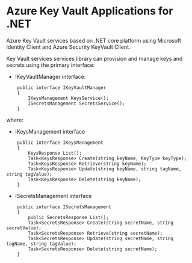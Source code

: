 Azure Key Vault Applications for .NET
=====================================

Azure Key Vault services based on .NET core platform using Microsoft Identity Client and Azure Security KeyVault Client.

Key Vault services services library can provision and manage keys and secrets using the primary interface:

* IKeyVaultManager interface:

```
    public interface IKeyVaultManager
    {
        IKeysManagement KeysService();
        ISecretsManagement SecretsService();
    }
```
where:

* IKeysManagement interface

```
    public interface IKeysManagement
    {
        KeysResponse List();
        Task<KeysResponse> Create(string keyName, KeyType keyType);
        Task<KeysResponse> Retrieve(string keyName);
        Task<KeysResponse> Update(string keyName, string tagName, string tagValue);
        Task<KeysResponse> Delete(string keyName);
    }
```

* ISecretsManagement interface

```
    public interface ISecretsManagement
    {
        public SecretsResponse List();
        Task<SecretsResponse> Create(string secretName, string secretValue);
        Task<SecretsResponse> Retrieve(string secretName);
        Task<SecretsResponse> Update(string secretName, string tagName, string tagValue);
        Task<SecretsResponse> Delete(string secretName);
    }
```
